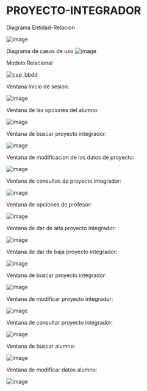 # PROYECTO-INTEGRADOR

Diagrama Entidad-Relacion

![image](https://user-images.githubusercontent.com/118897737/231444083-5cfe65b9-e0d5-4383-80f9-68de09ee4cf7.png)


Diagrama de casos de uso
![image](https://github.com/ElenaSaugar/PROYECTO-INTEGRADOR/assets/118904246/cb9c9b4d-7840-4bdc-bc6e-b791a811aee7)


Modelo Relacional

![cap_bbdd](https://user-images.githubusercontent.com/118904142/233870272-14627c84-d62d-47cd-84bd-aa0f596fb559.jpg)

Ventana Inicio de sesion:

![image](https://github.com/ElenaSaugar/PROYECTO-INTEGRADOR/assets/118904142/417e53ad-bf44-430b-9f91-28f51bb6ad12)

Ventana de las opciones del alumno:

![image](https://github.com/ElenaSaugar/PROYECTO-INTEGRADOR/assets/118904142/4fddcca8-1e7f-464b-99a6-71af01bc8e00)

Ventana de buscar proyecto integrador:

![image](https://github.com/ElenaSaugar/PROYECTO-INTEGRADOR/assets/118904142/b8ca4c50-a873-4658-b85d-777ab520de5b)

Ventana de modificacion de los datos de proyecto:

![image](https://github.com/ElenaSaugar/PROYECTO-INTEGRADOR/assets/118904142/22b40c9e-2fc0-4bb1-bbad-b08953d984cb)

Ventana de consultas de proyecto integrador:

![image](https://github.com/ElenaSaugar/PROYECTO-INTEGRADOR/assets/118904142/1365c13f-3376-4090-8ea5-2ae150fd096d)

Ventana de opciones de profesor:

![image](https://github.com/ElenaSaugar/PROYECTO-INTEGRADOR/assets/118904142/41f6d119-9c02-4d35-b032-1d19d7c30c25)

Ventana de dar de alta proyecto integrador:

![image](https://github.com/ElenaSaugar/PROYECTO-INTEGRADOR/assets/118904142/e5fc7972-4bc9-4b22-b2f3-756afbdb7370)

Ventana de dar de baja proyecto integrador:

![image](https://github.com/ElenaSaugar/PROYECTO-INTEGRADOR/assets/118904142/a6822c1f-87cf-49ab-87b8-7a83bebccc54)

Ventana de buscar proyecto integrador:

![image](https://github.com/ElenaSaugar/PROYECTO-INTEGRADOR/assets/118904142/d383d6f4-7838-4d3e-936a-2e9c8b3eda1b)

Ventana de modificar proyecto integrador:

![image](https://github.com/ElenaSaugar/PROYECTO-INTEGRADOR/assets/118904142/0c2e1bef-f0c3-4146-972e-9037eea6f589)

Ventana de consultar proyecto integrador:

![image](https://github.com/ElenaSaugar/PROYECTO-INTEGRADOR/assets/118904142/9f647cd1-aca3-4c9b-b2e1-43b07a74e518)

Ventana de buscar alumno:

![image](https://github.com/ElenaSaugar/PROYECTO-INTEGRADOR/assets/118904142/072d10c6-0df1-40c8-8919-b0279f77ea96)

Ventana de modificar datos alumno:

![image](https://github.com/ElenaSaugar/PROYECTO-INTEGRADOR/assets/118904142/9b5077e4-0c5a-41e1-95c2-25e2f8d39608)

